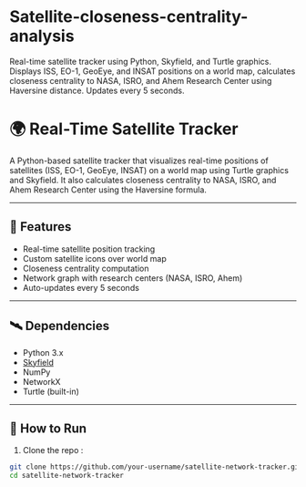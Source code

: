# Satellite-closeness-centrality-analysis
Real-time satellite tracker using Python, Skyfield, and Turtle graphics. Displays ISS, EO-1, GeoEye, and INSAT positions on a world map, calculates closeness centrality to NASA, ISRO, and Ahem Research Center using Haversine distance. Updates every 5 seconds.

# 🌍 Real-Time Satellite Tracker

A Python-based satellite tracker that visualizes real-time positions of satellites (ISS, EO-1, GeoEye, INSAT) on a world map using Turtle graphics and Skyfield. It also calculates closeness centrality to NASA, ISRO, and Ahem Research Center using the Haversine formula.

---

## 🚀 Features

- Real-time satellite position tracking
- Custom satellite icons over world map
- Closeness centrality computation
- Network graph with research centers (NASA, ISRO, Ahem)
- Auto-updates every 5 seconds

---

## 🛰️ Dependencies

- Python 3.x
- [Skyfield](https://pypi.org/project/skyfield/)
- NumPy
- NetworkX
- Turtle (built-in)

---

## 🚀 How to Run

1. Clone the repo :
  ```bash
  git clone https://github.com/your-username/satellite-network-tracker.git
  cd satellite-network-tracker 




